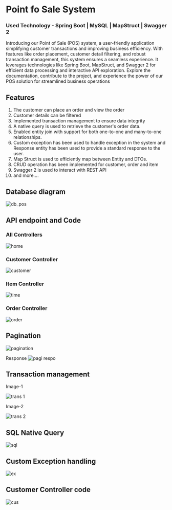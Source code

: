 # Point fo Sale System 
### Used Technology - Spring Boot | MySQL | MapStruct | Swagger 2

Introducing our Point of Sale (POS) system, a user-friendly application simplifying customer transactions and improving business efficiency. With features like order placement, customer detail filtering, and robust transaction management, this system ensures a seamless experience. It leverages technologies like Spring Boot, MapStruct, and Swagger 2 for efficient data processing and interactive API exploration. Explore the documentation, contribute to the project, and experience the power of our POS solution for streamlined business operations

## Features
1. The customer can place an order and view the order
2. Customer details can be filtered
3. Implemented  transaction management to ensure data integrity
4. A native query is used to retrieve the customer's order data.
5. Enabled entity join with support for both one-to-one and many-to-one relationships.
6. Custom exception has been used to handle exception in the system and Response entity has been used to provide a standard response to the user.
7. Map Struct is used to efficiently map between Entity and DTOs.
8. CRUD operation has been implemented for customer, order and item
9. Swagger 2 is used to interact with REST API
10. and more....

## Database diagram
![db_pos](https://github.com/LakshanChinthaka/point-of-sale-system/assets/115285758/786f8293-a8e9-4cf5-9285-c6f6eaf0a057)

## API endpoint and Code
### All Controllers
![home](https://github.com/LakshanChinthaka/point-of-sale-system/assets/115285758/d0387497-08f1-4091-9714-513f03a9fa1b)

### Customer Controller
![customer](https://github.com/LakshanChinthaka/point-of-sale-system/assets/115285758/a9903b87-91d5-471b-8164-de29a0e2faaf)

### Item Controller
![time](https://github.com/LakshanChinthaka/point-of-sale-system/assets/115285758/733e251c-8f38-4042-b636-f3a3ab18618f)

### Order Controller
![order](https://github.com/LakshanChinthaka/point-of-sale-system/assets/115285758/d9e6b324-61b1-4192-96bc-6dfb85d6ee01)

## Pagination 
![pagination](https://github.com/LakshanChinthaka/point-of-sale-system/assets/115285758/2c945119-f5a0-4006-bcad-51b7013b1142)

Response
![pagi respo](https://github.com/LakshanChinthaka/point-of-sale-system/assets/115285758/b746492c-dc0b-4fd4-a4af-b359e507b7cf)

##  Transaction management
Image-1

![trans 1](https://github.com/LakshanChinthaka/point-of-sale-system/assets/115285758/ec67fe9d-296c-4c6b-8aa4-e4a1b070b254)

Image-2

![trans 2](https://github.com/LakshanChinthaka/point-of-sale-system/assets/115285758/63e68dee-7311-40ad-99bb-f82753dcc994)

## SQL Native Query
![sql](https://github.com/LakshanChinthaka/point-of-sale-system/assets/115285758/08b323d3-ca87-47f7-af95-499ce8f0855a)

## Custom Exception handling 
![ex](https://github.com/LakshanChinthaka/point-of-sale-system/assets/115285758/042ee44c-8732-4599-ab1b-24650a0c0fa7)

## Customer Controller code 
![cus](https://github.com/LakshanChinthaka/point-of-sale-system/assets/115285758/34d880b9-c2d4-47e6-911c-d528cb9eaeb9)

